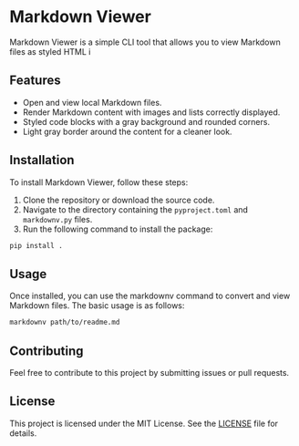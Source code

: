 
# Markdown Viewer

Markdown Viewer is a simple CLI tool that allows you to view Markdown files as styled HTML i

## Features

- Open and view local Markdown files.
- Render Markdown content with images and lists correctly displayed.
- Styled code blocks with a gray background and rounded corners.
- Light gray border around the content for a cleaner look.

## Installation

To install Markdown Viewer, follow these steps:

1. Clone the repository or download the source code.
2. Navigate to the directory containing the `pyproject.toml` and `markdownv.py` files.
3. Run the following command to install the package:

```sh
pip install .
```
## Usage

Once installed, you can use the markdownv command to convert and view Markdown files. The basic usage is as follows:

```sh
markdownv path/to/readme.md
```

## Contributing

Feel free to contribute to this project by submitting issues or pull requests.

## License

This project is licensed under the MIT License. See the [LICENSE](LICENSE) file for details.